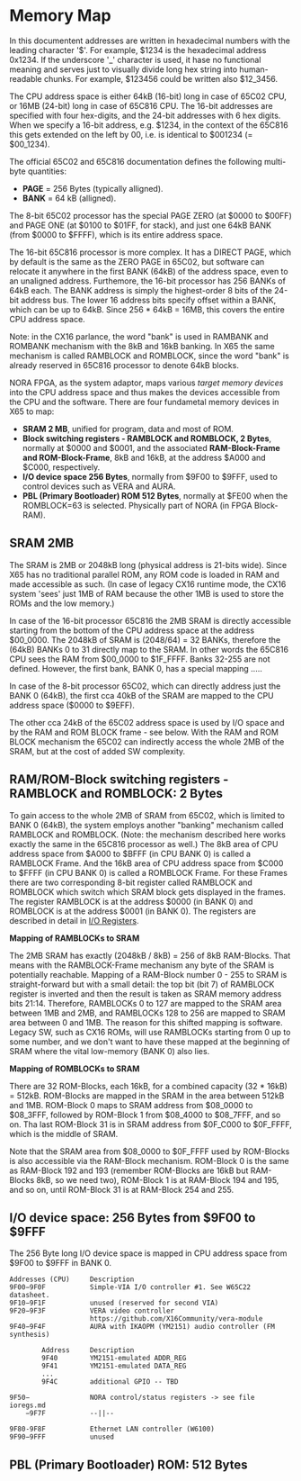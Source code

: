 Memory Map
===========

In this documentent addresses are written in hexadecimal numbers with the leading character '$'.
For example, $1234 is the hexadecimal address 0x1234. If the underscore '_' character is used, it hase no functional meaning 
and serves just to visually divide long hex string into human-readable chunks. For example, $123456 could be written also $12_3456.

The CPU address space is either 64kB (16-bit) long in case of 65C02 CPU, or 16MB (24-bit) long in case of 65C816 CPU.
The 16-bit addresses are specified with four hex-digits, and the 24-bit addresses with 6 hex digits.
When we specify a 16-bit address, e.g. $1234, in the context of the 65C816 this gets extended on the left by 00, i.e. is identical to $001234 (= $00_1234).

The official 65C02 and 65C816 documentation defines the following multi-byte quantities:

* **PAGE** = 256 Bytes (typically alligned).
* **BANK** = 64 kB (alligned).

The 8-bit 65C02 processor has the special PAGE ZERO (at $0000 to $00FF) and PAGE ONE (at $0100 to $01FF, for stack), 
and just one 64kB BANK (from $0000 to $FFFF), which is its entire address space.

The 16-bit 65C816 processor is more complex. It has a DIRECT PAGE, which by default is the same as the ZERO PAGE in 65C02, but software can relocate
it anywhere in the first BANK (64kB) of the address space, even to an unaligned address.
Furthemore, the 16-bit processor has 256 BANKs of 64kB each. The BANK address is simply the highest-order 8 bits of the 24-bit address bus.
The lower 16 address bits specify offset within a BANK, which can be up to 64kB.
Since 256 * 64kB = 16MB, this covers the entire CPU address space.

Note: in the CX16 parlance, the word "bank" is used in RAMBANK and ROMBANK mechanism with the 8kB and 16kB banking. 
In X65 the same mechanism is called RAMBLOCK and ROMBLOCK, since the word "bank" is already reserved in 65C816 processor to denote 64kB blocks.


NORA FPGA, as the system adaptor, maps various *target memory devices* into the CPU address space and thus makes the devices accessible from the CPU and the software.
There are four fundametal memory devices in X65 to map:

* **SRAM 2 MB**, unified for program, data and most of ROM.
* **Block switching registers - RAMBLOCK and ROMBLOCK, 2 Bytes**, normally at $0000 and $0001, and the associated 
        **RAM-Block-Frame and ROM-Block-Frame**, 8kB and 16kB, at the address $A000 and $C000, respectively.
* **I/O device space 256 Bytes**, normally from $9F00 to $9FFF, used to control devices such as VERA and AURA.
* **PBL (Primary Bootloader) ROM 512 Bytes**, normally at $FE00 when the ROMBLOCK=63 is selected. Physically part of NORA (in FPGA Block-RAM).


SRAM 2MB
---------

The SRAM is 2MB or 2048kB long (physical address is 21-bits wide).
Since X65 has no traditional parallel ROM, any ROM code is loaded in RAM and made accessible as such.
(In case of legacy CX16 runtime mode, the CX16 system 'sees' just 1MB of RAM because the other 1MB is used to store the ROMs and the low memory.)

In case of the 16-bit processor 65C816 the 2MB SRAM is directly accessible starting from the bottom of the CPU address space at the address $00_0000.
The 2048kB of SRAM is (2048/64) = 32 BANKs, therefore the (64kB) BANKs 0 to 31 directly map to the SRAM.
In other words the 65C816 CPU sees the RAM from $00_0000 to $1F_FFFF. Banks 32-255 are not defined.
However, the first bank, BANK 0, has a special mapping .....

In case of the 8-bit processor 65C02, which can directly address just the BANK 0 (64kB), the first cca 40kB of the SRAM are mapped to the CPU address space ($0000 to $9EFF).

The other cca 24kB of the 65C02 address space is used by I/O space and by the RAM and ROM BLOCK frame - see below.
With the RAM and ROM BLOCK mechanism the 65C02 can indirectly access the whole 2MB of the SRAM, but at the cost of added SW complexity.


RAM/ROM-Block switching registers - RAMBLOCK and ROMBLOCK: 2 Bytes
---------------------------------------------------------------------

To gain access to the whole 2MB of SRAM from 65C02, which is limited to BANK 0 (64kB), the system employs another "banking" mechanism called RAMBLOCK and ROMBLOCK.
(Note: the mechanism described here works exactly the same in the 65C816 processor as well.)
The 8kB area of CPU address space from $A000 to $BFFF (in CPU BANK 0) is called a RAMBLOCK Frame.
And the 16kB area of CPU address space from $C000 to $FFFF (in CPU BANK 0) is called a ROMBLOCK Frame.
For these Frames there are two corresponding 8-bit register called RAMBLOCK and ROMBLOCK which switch which SRAM block gets displayed in the frames.
The register RAMBLOCK is at the address $0000 (in BANK 0) and ROMBLOCK is at the address $0001 (in BANK 0).
The registers are described in detail in [I/O Registers](ioregs.md).

__Mapping of RAMBLOCKs to SRAM__

The 2MB SRAM has exactly (2048kB / 8kB) = 256 of 8kB RAM-Blocks. That means with the RAMBLOCK-Frame mechanism any byte of the SRAM is potentially reachable.
Mapping of a RAM-Block number 0 - 255 to SRAM is straight-forward but with a small detail: the top bit (bit 7) of RAMBLOCK register is inverted
and then the result is taken as SRAM memory address bits 21:14. Therefore, RAMBLOCKs 0 to 127 are mapped to the SRAM area between 1MB and 2MB,
and RAMBLOCKs 128 to 256 are mapped to SRAM area between 0 and 1MB.
The reason for this shifted mapping is software. Legacy SW, such as CX16 ROMs, will use RAMBLOCKs starting from 0 up to some number, and we don't want
to have these mapped at the beginning of SRAM where the vital low-memory (BANK 0) also lies.


__Mapping of ROMBLOCKs to SRAM__

There are 32 ROM-Blocks, each 16kB, for a combined capacity (32 * 16kB) = 512kB.
ROM-Blocks are mapped in the SRAM in the area between 512kB and 1MB.
ROM-Block 0 maps to SRAM address from $08_0000 to $08_3FFF, followed by ROM-Block 1 from $08_4000 to $08_7FFF, and so on.
Tha last ROM-Block 31 is in SRAM address from $0F_C000 to $0F_FFFF, which is the middle of SRAM.

Note that the SRAM area from $08_0000 to $0F_FFFF used by ROM-Blocks is also accessible via the RAM-Block mechanism.
ROM-Block 0 is the same as RAM-Block 192 and 193 (remember ROM-Blocks are 16kB but RAM-Blocks 8kB, so we need two),
ROM-Block 1 is at RAM-Block 194 and 195, and so on, until ROM-Block 31 is at RAM-Block 254 and 255.



I/O device space: 256 Bytes from $9F00 to $9FFF
------------------------------------------------

The 256 Byte long I/O device space is mapped in CPU address space from $9F00 to $9FFF in BANK 0.

    Addresses (CPU) 	Description
    9F00−9F0F 	        Simple-VIA I/O controller #1. See W65C22 datasheet.
    9F10−9F1F 	        unused (reserved for second VIA)
    9F20−9F3F 	        VERA video controller
                        https://github.com/X16Community/vera-module
    9F40−9F4F 	        AURA with IKAOPM (YM2151) audio controller (FM synthesis)

            Address     Description
            9F40        YM2151-emulated ADDR_REG
            9F41        YM2151-emulated DATA_REG
            ...
            9F4C        additional GPIO -- TBD

    9F50−   	        NORA control/status registers -> see file ioregs.md
        −9F7F 	        --||--

    9F80-9F8F           Ethernet LAN controller (W6100)
    9F90−9FFF 	        unused


PBL (Primary Bootloader) ROM: 512 Bytes
------------------------------------------





